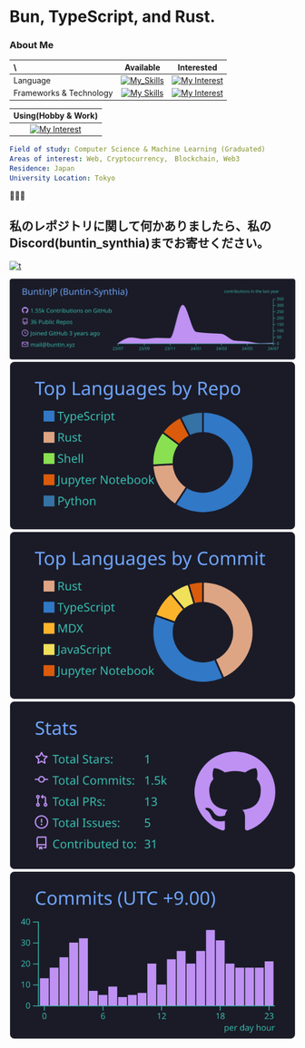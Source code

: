 # Bun, TypeScript, and Rust.

### About Me

<div>
  <center>

| \                       |                                                         Available                                                         |                                                        Interested                                                         |
| :---------------------- | :-----------------------------------------------------------------------------------------------------------------------: | :-----------------------------------------------------------------------------------------------------------------------: |
| Language                |             [![My_Skills](https://skillicons.dev/icons?i=ts,js,py,rust)](https://buntin.xyz)             |          [![My Interest](https://skillicons.dev/icons?i=zig,swift,kotlin,cs,nim,crystal,julia)](https://buntin.xyz)          |
| Frameworks & Technology | [![My Skills](https://skillicons.dev/icons?i=bun,react,nextjs,nodejs,deno,ipfs)](https://buntin.xyz) | [![My Interest](https://skillicons.dev/icons?i=tauri,astro,svelte,kubernetes,supabase,wasm,workers)](https://buntin.xyz) |

|                                                                Using(Hobby & Work)                                                                | 
| :---------------------------------------------------------------------------------------------------------------------------------: | 
| [![My Interest](https://skillicons.dev/icons?i=aws,apache,nginx,redhat,linux,freebsd,vscode,neovim)](https://buntin.xyz) | 

</center>
  </div>
  
```yaml
Field of study: Computer Science & Machine Learning (Graduated)
Areas of interest: Web, Cryptocurrency,　Blockchain, Web3
Residence: Japan
University Location: Tokyo
```

🤌🤌🤌

## 私のレポジトリに関して何かありましたら、私の Discord(buntin_synthia)までお寄せください。

[![t](https://skill-icons.buntin.workers.dev/icons?i=discord)](https://github.com/buntinjp)

[![](https://raw.githubusercontent.com/BuntinJP/BuntinJP/main/profile-summary-card-output/tokyonight/0-profile-details.svg)](https://github.com/buntinjp)
[![](https://raw.githubusercontent.com/BuntinJP/BuntinJP/main/profile-summary-card-output/tokyonight/1-repos-per-language.svg)](https://github.com/buntinjp)
[![](https://raw.githubusercontent.com/BuntinJP/BuntinJP/main/profile-summary-card-output/tokyonight/2-most-commit-language.svg)](https://github.com/buntinjp)
[![](https://raw.githubusercontent.com/BuntinJP/BuntinJP/main/profile-summary-card-output/tokyonight/3-stats.svg)](https://github.com/buntinjp)
[![](https://raw.githubusercontent.com/BuntinJP/BuntinJP/main/profile-summary-card-output/tokyonight/4-productive-time.svg)](https://github.com/buntinjp)
